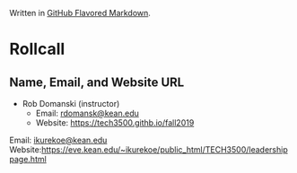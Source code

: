 Written in [GitHub Flavored Markdown](https://help.github.com/articles/github-flavored-markdown).

Rollcall
========

Name, Email, and Website URL
-------------------------------------------------
* Rob Domanski (instructor)
    * Email: rdomansk@kean.edu
    * Website:  https://tech3500.githb.io/fall2019
    
   
Email: ikurekoe@kean.edu
Website:https://eve.kean.edu/~ikurekoe/public_html/TECH3500/leadershippage.html
